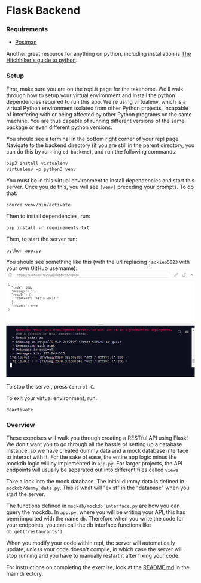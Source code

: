 # Flask Backend

### Requirements

- [Postman](https://www.getpostman.com/)

Another great resource for anything on python, including installation is [The Hitchhiker's guide to python](https://docs.python-guide.org/).

### Setup

First, make sure you are on the repl.it page for the takehome. We'll walk through how to setup your virtual environment and install the python dependencies required to run this app. We're using virtualenv, which is a virtual Python environment isolated from other Python projects, incapable of interfering with or being affected by other Python programs on the same machine. You are thus capable of running different versions of the same package or even different python versions.

You should see a terminal in the bottom right corner of your repl page. Navigate to the backend directory (if you are still in the parent directory, you can do this by running `cd backend`), and run the following commands:

```
pip3 install virtualenv
virtualenv -p python3 venv
```

You must be in this virtual environment to install dependencies and start this server. Once you do this, you will see `(venv)` preceding your prompts. To do that:

```
source venv/bin/activate
```

Then to install dependencies, run:

```
pip install -r requirements.txt
```

Then, to start the server run:

```
python app.py
```

You should see something like this (with the url replacing `jackieo5023` with your own GitHub username):
![Repl terminal example](docs/repl.png)

To stop the server, press `Control-C`.

To exit your virtual environment, run:

```
deactivate
```

### Overview

These exercises will walk you through creating a RESTful API using Flask! We don't want you to go through all the hassle of setting up a database instance, so we have created dummy data and a mock database interface to interact with it. For the sake of ease, the entire app logic minus the mockdb logic will by implemented in `app.py`. For larger projects, the API endpoints will usually be separated out into different files called `views`.

Take a look into the mock database. The initial dummy data is defined in `mockdb/dummy_data.py`. This is what will "exist" in the "database" when you start the server.

The functions defined in `mockdb/mockdb_interface.py` are how you can query the mockdb. In `app.py`, where you will be writing your API, this has been imported with the name `db`. Therefore when you write the code for your endpoints, you can call the db interface functions like `db.get('restaurants')`.

When you modify your code within repl, the server will automatically update, _unless_ your code doesn't compile, in which case the server will stop running and you have to manually restart it after fixing your code.

For instructions on completing the exercise, look at the [README.md](../README.md) in the main directory.